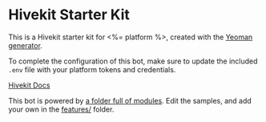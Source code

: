# Hivekit Starter Kit

This is a Hivekit starter kit for <%= platform %>, created with the [Yeoman generator](https://github.com/texthive/hivekit/tree/master/packages/generator-hivekit#readme).

To complete the configuration of this bot, make sure to update the included `.env` file with your platform tokens and credentials.

[Hivekit Docs](https://github.com/texthive/hivekit/blob/main/packages/docs/index.md)

This bot is powered by [a folder full of modules](https://github.com/texthive/hivekit/blob/main/packages/docs/core.md#organize-your-bot-code). 
Edit the samples, and add your own in the [features/](features/) folder.
